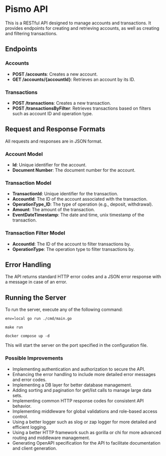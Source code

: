 # Pismo API

This is a RESTful API designed to manage accounts and transactions. It provides endpoints for creating and retrieving accounts, as well as creating and filtering transactions.

## Endpoints

### Accounts

* **POST /accounts**: Creates a new account.
* **GET /accounts/{accountId}**: Retrieves an account by its ID.

### Transactions

* **POST /transactions**: Creates a new transaction.
* **POST /transactionsByFilter**: Retrieves transactions based on filters such as account ID and operation type.

## Request and Response Formats

All requests and responses are in JSON format.

### Account Model

* **Id**: Unique identifier for the account.
* **Document Number**: The document number for the account.

### Transaction Model

* **TransactionId**: Unique identifier for the transaction.
* **AccountId**: The ID of the account associated with the transaction.
* **OperationType_ID**: The type of operation (e.g., deposit, withdrawal).
* **Amount**: The amount of the transaction.
* **EventDateTimestamp**: The date and time, unix timestamp of the transaction.

### Transaction Filter Model

* **AccountId**: The ID of the account to filter transactions by.
* **OperationType**: The operation type to filter transactions by.

## Error Handling

The API returns standard HTTP error codes and a JSON error response with a message in case of an error.

## Running the Server

To run the server, execute any of the following command:
```
env=local go run ./cmd/main.go
```
```
make run
```
```
docker compose up -d
```
This will start the server on the port specified in the configuration file.

### Possible Improvements

* Implementing authentication and authorization to secure the API.
* Enhancing the error handling to include more detailed error messages and error codes.
* Implementing a DB layer for better database management.
* Adding sorting and pagination for get/list calls to manage large data sets.
* Implementing common HTTP response codes for consistent API behavior.
* Implementing middleware for global validations and role-based access control.
* Using a better logger such as slog or zap logger for more detailed and efficient logging.
* Using a better HTTP framework such as gorilla or chi for more advanced routing and middleware management.
* Generating OpenAPI specification for the API to facilitate documentation and client generation.